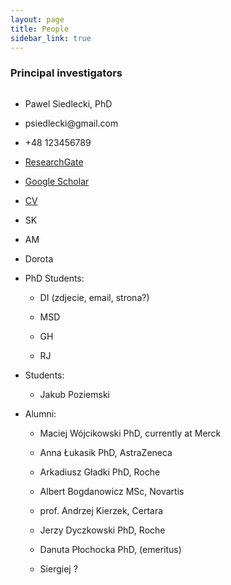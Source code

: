 ```yaml
---
layout: page
title: People
sidebar_link: true
---
```


### Principal investigators

<div class="flex-container">
  <img src="https://placehold.it/200x200" alt="">
  <ul>
    <li><p>Pawel Siedlecki, PhD</p></li>
    <li><p>psiedlecki@gmail.com</p></li>
    <li><p>+48 123456789</p></li>
    <li><p><a href="https://www.researchgate.net/profile/Pawel_Siedlecki">ResearchGate</a></p></li>
    <li><p><a href="https://scholar.google.pl/citations?user=4MGHwSYAAAAJ&hl=en">Google Scholar</a></p></li>
    <li><p><a href="http://webjeda.com/online-cv/">CV</a></p></li>
</ul>
</div>

  - SK

 - AM

 - Dorota

- PhD Students:

  - DI (zdjecie, email, strona?)

  - MSD

  - GH

  - RJ

- Students:

  - Jakub Poziemski

- Alumni:

  - Maciej Wójcikowski PhD, currently at Merck

  - Anna Łukasik PhD, AstraZeneca

  - Arkadiusz Gładki PhD, Roche

  - Albert Bogdanowicz MSc,  Novartis

  - prof. Andrzej Kierzek, Certara

  - Jerzy Dyczkowski PhD, Roche

  - Danuta Płochocka PhD, (emeritus)

  - Siergiej ?
